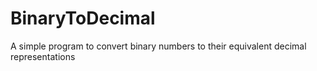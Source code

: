 # BinaryToDecimal
A simple program to convert binary numbers to their equivalent decimal representations
